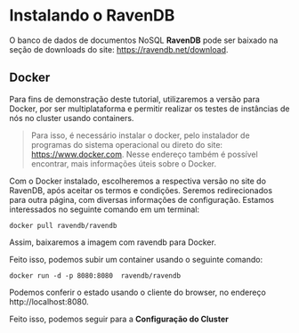 # Instalando o RavenDB

O banco de dados de documentos NoSQL **RavenDB** pode ser baixado na seção de downloads do site: https://ravendb.net/download.

## Docker
Para fins de demonstração deste tutorial, utilizaremos a versão para Docker, por ser multiplataforma e permitir realizar os testes de instâncias de nós no cluster usando containers.

>Para isso, é necessário instalar o docker, pelo instalador de programas do sistema operacional ou direto do site: https://www.docker.com. Nesse endereço também é possível encontrar, mais informações úteis sobre o Docker.

Com o Docker instalado, escolheremos a respectiva versão no site do RavenDB, após aceitar os termos e condições. Seremos redirecionados para outra página, com diversas informações de configuração.
Estamos interessados no seguinte comando em um terminal:

``
	docker pull ravendb/ravendb
``

Assim, baixaremos a imagem com ravendb para Docker.

Feito isso, podemos subir um container usando o seguinte comando:

``
	docker run -d -p 8080:8080  ravendb/ravendb
``

Podemos conferir o estado usando o cliente do browser, no endereço http://localhost:8080.

Feito isso, podemos seguir para a **Configuração do Cluster** 

<!--stackedit_data:
eyJoaXN0b3J5IjpbLTIwMTI4NzQ2MzYsLTI3MTU5MTEyMSwtMj
AwNjg3ODcwLDcyNjY4ODc3MiwzNjQ5MTM5MDMsMTU4MTc1Nzk4
MiwxMDYzMzU4ODc5LDkwMjE5MjAzNV19
-->